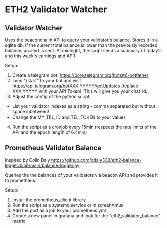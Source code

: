 # ETH2 Validator Watcher

## Validator Watcher

Uses the beaconcha.in API to query your validator's balance. Stores it in a sqlite db.
If the current total balance is lower than the previously recorded balance, an alert is sent.
At midnight, the script sends a summary of today's and this week's earnings and APR.

Setup:
1) Create a telegram bot: https://core.telegram.org/bots#6-botfather
2) send "/start" to your bot and visit https://api.telegram.org/botXXX:YYYYY/getUpdates (replace XXX:YYYYY with your API Token). This will give you your chat_id.
3) Adjust the config of the python script:
  - List your validator indexes as a string - comma separated but without space inbetween!
  - Change the MY_TEL_ID and TEL_TOKEN to your values
4) Run the script as a cronjob every 15min (respects the rate limits of the API and the epoch length of 6.4min)

## Prometheus Validator Balance

Inspired by Colin Daly https://github.com/cdaly333/eth2-balance-logger/blob/main/balance-logger.py

Queries the the balances of your validators via beacon API and provides it to prometheus.

Setup:
1) Install the prometheus_client library
2) Run the script as a systemd service or in screen/tmux
3) Add the port as a job to your prometheus.yml
4) Create a new panel in grafana and look for the "eth2_validator_balance" metric
